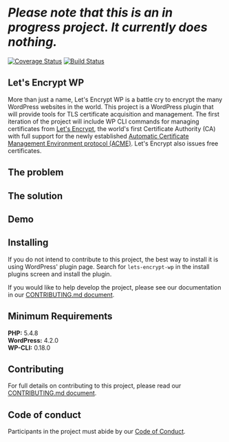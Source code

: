 # ***Please note that this is an in progress project. It currently does nothing.***

[![Coverage Status](https://coveralls.io/repos/tollmanz/lets-encrypt-wp/badge.svg?branch=master&service=github)](https://coveralls.io/github/tollmanz/lets-encrypt-wp?branch=master)
[![Build Status](https://travis-ci.org/tollmanz/lets-encrypt-wp.svg?branch=master)](https://travis-ci.org/tollmanz/lets-encrypt-wp)

## Let's Encrypt WP

More than just a name, Let's Encrypt WP is a battle cry to encrypt the
many WordPress websites in the world. This project is a WordPress
plugin that will provide tools for TLS certificate acquisition and
management. The first iteration of the project will include WP CLI
commands for managing certificates from [Let's Encrypt], the world's
first Certificate Authority (CA) with full support for the newly
established [Automatic Certificate Management Environment protocol
(ACME)]. Let's Encrypt also issues free certificates.

## The problem

## The solution

## Demo

## Installing

If you do not intend to contribute to this project, the best way to
install it is using WordPress' plugin page. Search for
`lets-encrypt-wp` in the install plugins screen and install the plugin.

If you would like to help develop the project, please see our
documentation in our [CONTRIBUTING.md document].

## Minimum Requirements ##

**PHP:** 5.4.8  
**WordPress:** 4.2.0  
**WP-CLI:** 0.18.0  

## Contributing

For full details on contributing to this project, please read our
[CONTRIBUTING.md document].

## Code of conduct

Participants in the project must abide by our [Code of Conduct].

[Let's Encrypt]: https://letsencrypt.org
[Automatic Certificate Management Environment protocol (ACME)]: https://letsencrypt.github.io/acme-spec/
[CONTRIBUTING.md document]: https://github.com/tollmanz/lets-encrypt-wp/blob/master/CONTRIBUTING.md
[Code of Conduct]: https://github.com/tollmanz/lets-encrypt-wp/blob/master/CONDUCT.md
